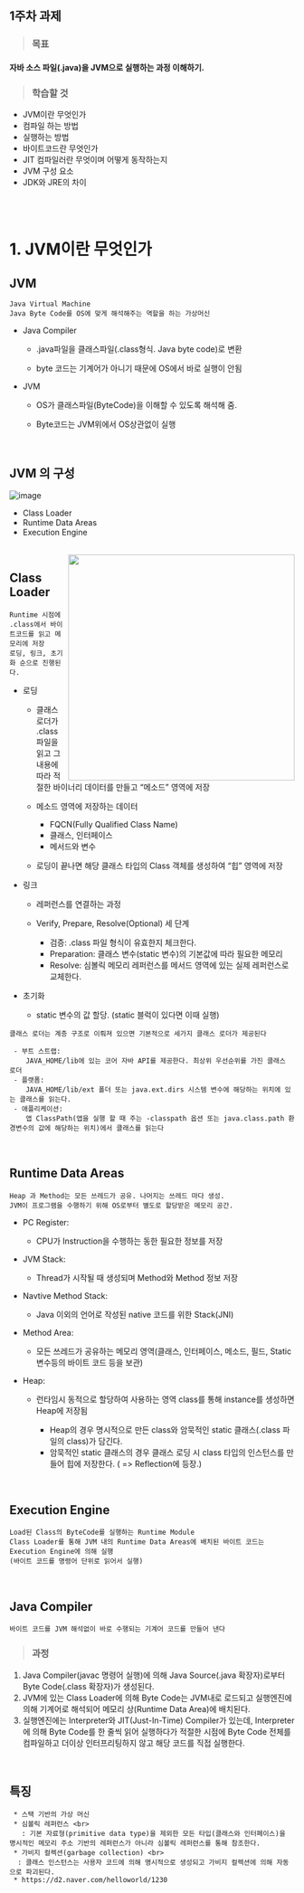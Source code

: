 ## 1주차 과제


> ### 목표
 #### 자바 소스 파일(.java)을 JVM으로 실행하는 과정 이해하기.

> ### 학습할 것
 - JVM이란 무엇인가
 - 컴파일 하는 방법
 - 실행하는 방법
 - 바이트코드란 무엇인가
 - JIT 컴파일러란 무엇이며 어떻게 동작하는지
 - JVM 구성 요소
 - JDK와 JRE의 차이  
  
<br>
<br>

# 1. JVM이란 무엇인가
  ## JVM
    Java Virtual Machine 
    Java Byte Code를 OS에 맞게 해석해주는 역할을 하는 가상머신     
  
   - Java Compiler 
   
     - .java파일을 클래스파일(.class형식. Java byte code)로 변환
     
     - byte 코드는 기계어가 아니기 때문에 OS에서 바로 실행이 안됨
     
   - JVM
   
     - OS가 클래스파일(ByteCode)을 이해할 수 있도록 해석해 줌.
     
     - Byte코드는 JVM위에서 OS상관없이 실행
 
 </br>
    
  ## JVM 의 구성
![image](https://user-images.githubusercontent.com/89792058/133065826-dbbd6d2b-2dcd-4adf-9521-d1d0104fe49e.png)
   - Class Loader
   - Runtime Data Areas
   - Execution Engine


</br>

 
  <img src="https://user-images.githubusercontent.com/89792058/133447500-eac96015-0c47-4cda-9ce9-4e57a05d6c63.png" width="400" height="400" align="right">
  
   ## Class Loader
    Runtime 시점에 .class에서 바이트코드를 읽고 메모리에 저장
    로딩, 링크, 초기화 순으로 진행된다.
  
   - 로딩
   
     - 클래스 로더가 .class 파일을 읽고 그 내용에 따라 적절한 바이너리 데이터를 만들고 “메소드” 영역에 저장
     
     - 메소드 영역에 저장하는 데이터
     
         - FQCN(Fully Qualified Class Name)
         - 클래스, 인터페이스
         - 메서드와 변수
      - 로딩이 끝나면 해당 클래스 타입의 Class 객체를 생성하여 “힙” 영역에 저장

 
   - 링크
    
     - 레퍼런스를 연결하는 과정
     
     - Verify, Prepare, Resolve(Optional) 세 단계
       
        - 검증: .class 파일 형식이 유효한지 체크한다.
        - Preparation: 클래스 변수(static 변수)의 기본값에 따라 필요한 메모리
        - Resolve: 심볼릭 메모리 레퍼런스를 메서드 영역에 있는 실제 레퍼런스로 교체한다.
     
     
   - 초기화
    
     - static 변수의 값 할당. (static 블럭이 있다면 이때 실행)
   
  
    클래스 로더는 계층 구조로 이뤄져 있으면 기본적으로 세가지 클래스 로더가 제공된다
    
     - 부트 스트랩: 
        JAVA_HOME/lib에 있는 코어 자바 API를 제공한다. 최상위 우선순위를 가진 클래스 로더
     - 플랫폼: 
        JAVA_HOME/lib/ext 폴더 또는 java.ext.dirs 시스템 변수에 해당하는 위치에 있는 클래스를 읽는다.
     - 애플리케이션: 
        앱 ClassPath(앱을 실행 할 때 주는 -classpath 옵션 또는 java.class.path 환경변수의 값에 해당하는 위치)에서 클래스를 읽는다
   
  
 </br>
 
   ## Runtime Data Areas
    Heap 과 Method는 모든 쓰레드가 공유. 나머지는 쓰레드 마다 생성.         
    JVM이 프로그램을 수행하기 위해 OS로부터 별도로 할당받은 메모리 공간.
  
   - PC Register:
     - CPU가 Instruction을 수행하는 동한 필요한 정보를 저장
    
   - JVM Stack: 
     - Thread가 시작될 때 생성되며 Method와 Method 정보 저장
  
   - Navtive Method Stack: 
     - Java 이외의 언어로 작성된 native 코드를 위한 Stack(JNI)
   
   - Method Area: 
     - 모든 쓰레드가 공유하는 메모리 영역(클래스, 인터페이스, 메소드, 필드, Static 변수등의 바이트 코드 등을 보관)  


   - Heap:
     - 런타임시 동적으로 할당하여 사용하는 영역 class를 통해 instance를 생성하면 Heap에 저장됨
   
        -  Heap의 경우 명시적으로 만든 class와 암묵적인 static 클래스(.class 파일의 class)가 담긴다.
        -  암묵적인 static 클래스의 경우 클래스 로딩 시 class 타입의 인스턴스를 만들어 힙에 저장한다. ( => Reflection에 등장.)
  
 </br>
      
     
   ## Execution Engine        
    Load된 Class의 ByteCode를 실행하는 Runtime Module
    Class Loader를 통해 JVM 내의 Runtime Data Areas에 배치된 바이트 코드는 Execution Engine에 의해 실행
    (바이트 코드를 명령어 단위로 읽어서 실행)
  
  </br>
  
   ## Java Compiler       
    바이트 코드를 JVM 해석없이 바로 수행되는 기계어 코드를 만들어 낸다
    
  > ### 과정
 1. Java Compiler(javac 명령어 실행)에 의해 Java Source(.java 확장자)로부터 Byte Code(.class 확장자)가 생성된다.
 2. JVM에 있는 Class Loader에 의해 Byte Code는 JVM내로 로드되고 실행엔진에 의해 기계어로 해석되어 메모리 상(Runtime Data Area)에 배치된다.
 3. 실행엔진에는 Interpreter와 JIT(Just-In-Time) Compiler가 있는데, Interpreter에 의해 Byte Code를 한 줄씩 읽어 실행하다가 적절한 시점에 Byte Code 전체를 컴파일하고 더이상 인터프리팅하지 않고 해당 코드를 직접 실행한다.
  
  </br>
  
  
  
  
   ## 특징    
     * 스택 기반의 가상 머신
     * 심볼릭 레퍼런스 <br> 
       : 기본 자료형(primitive data type)을 제외한 모든 타입(클래스와 인터페이스)을 명시적인 메모리 주소 기반의 레퍼런스가 아니라 심볼릭 레퍼런스를 통해 참조한다.
     * 가비지 컬렉션(garbage collection) <br>
      : 클래스 인스턴스는 사용자 코드에 의해 명시적으로 생성되고 가비지 컬렉션에 의해 자동으로 파괴된다.
     * https://d2.naver.com/helloworld/1230 


 
               


